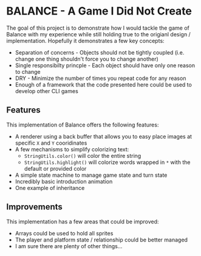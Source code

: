 # BALANCE - A Game I Did Not Create
The goal of this project is to demonstrate how I would tackle the game of Balance with my experience while still holding true to the origianl design / implementation.  Hopefully it demonstrates a few key concepts:
* Separation of concerns - Objects should not be tightly coupled (i.e. change one thing shouldn't force you to change another)
* Single responsibilty princple - Each object should have only one reason to change
* DRY - Minimize the number of times you repeat code for any reason
* Enough of a framework that the code presented here could be used to develop other CLI games

## Features
This implementation of Balance offers the following features:
* A renderer using a back buffer that allows you to easy place images at specific `X` and `Y` cooridinates
* A few mechanisms to simplify colorizing text:
    * `StringUtils.color()` will color the entire string
    * `StringUtils.highlight()` will colorize words wrapped in `*` with the default or provided color
* A simple state machine to manage game state and turn state
* Incredibly basic introduction animation
* One example of inheritance

## Improvements
This implementation has a few areas that could be improved:
* Arrays could be used to hold all sprites
* The player and platform state / relationship could be better managed
* I am sure there are plenty of other things...